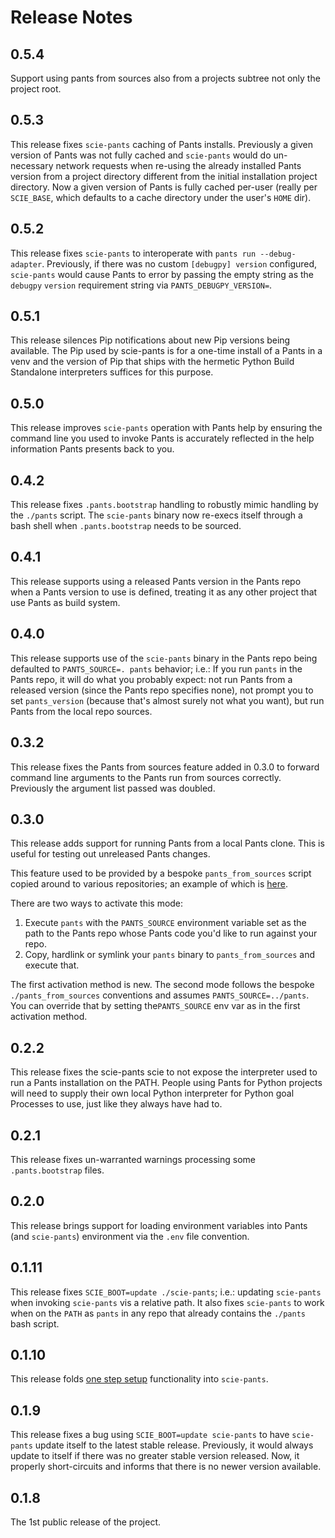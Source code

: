 # Release Notes

## 0.5.4

Support using pants from sources also from a projects subtree not only the project root.

## 0.5.3

This release fixes `scie-pants` caching of Pants installs. Previously a given version of Pants was
not fully cached and `scie-pants` would do un-necessary network requests when re-using the already
installed Pants version from a project directory different from the initial installation project
directory. Now a given version of Pants is fully cached per-user (really per `SCIE_BASE`, which
defaults to a cache directory under the user's `HOME` dir).

## 0.5.2

This release fixes `scie-pants` to interoperate with `pants run --debug-adapter`. Previously, if
there was no custom `[debugpy] version` configured, `scie-pants` would cause Pants to error by
passing the empty string as the `debugpy` `version` requirement string via `PANTS_DEBUGPY_VERSION=`.

## 0.5.1

This release silences Pip notifications about new Pip versions being available. The Pip used by
scie-pants is for a one-time install of a Pants in a venv and the version of Pip that ships with
the hermetic Python Build Standalone interpreters suffices for this purpose.

## 0.5.0

This release improves `scie-pants` operation with Pants help by ensuring the command line you used
to invoke Pants is accurately reflected in the help information Pants presents back to you.

## 0.4.2

This release fixes `.pants.bootstrap` handling to robustly mimic handling by the `./pants` script.
The `scie-pants` binary now re-execs itself through a bash shell when `.pants.bootstrap` needs to
be sourced.

## 0.4.1

This release supports using a released Pants version in the Pants repo when a Pants version to use
is defined, treating it as any other project that use Pants as build system.

## 0.4.0

This release supports use of the `scie-pants` binary in the Pants repo being defaulted to
`PANTS_SOURCE=. pants` behavior; i.e.: If you run `pants` in the Pants repo, it will do what you
probably expect: not run Pants from a released version (since the Pants repo specifies none), not
prompt you to set `pants_version` (because that's almost surely not what you want), but run Pants
from the local repo sources.

## 0.3.2

This release fixes the Pants from sources feature added in 0.3.0 to forward command line arguments
to the Pants run from sources correctly. Previously the argument list passed was doubled.

## 0.3.0

This release adds support for running Pants from a local Pants clone. This is useful for testing out
unreleased Pants changes.

This feature used to be provided by a bespoke `pants_from_sources` script copied around to various
repositories; an example of which is [here](
https://github.com/pantsbuild/example-python/blob/1b38d08821865e3756024950bc000bdbd0161b95/pants_from_sources).

There are two ways to activate this mode:
1. Execute `pants` with the `PANTS_SOURCE` environment variable set as the path to the Pants repo
   whose Pants code you'd like to run against your repo.
2. Copy, hardlink or symlink your `pants` binary to `pants_from_sources` and execute that.

The first activation method is new. The second mode follows the bespoke `./pants_from_sources`
conventions and assumes `PANTS_SOURCE=../pants`. You can override that by setting the`PANTS_SOURCE`
env var as in the first activation method.

## 0.2.2

This release fixes the scie-pants scie to not expose the interpreter used to run a Pants
installation on the PATH. People using Pants for Python projects will need to supply their own
local Python interpreter for Python goal Processes to use, just like they always have had to.

## 0.2.1

This release fixes un-warranted warnings processing some `.pants.bootstrap` files.

## 0.2.0

This release brings support for loading environment variables into Pants (and `scie-pants`)
environment via the `.env` file convention.

## 0.1.11

This release fixes `SCIE_BOOT=update ./scie-pants`; i.e.: updating `scie-pants` when invoking
`scie-pants` vis a relative path. It also fixes `scie-pants` to work when on the `PATH` as `pants`
in any repo that already contains the `./pants` bash script.

## 0.1.10

This release folds [one step setup](
https://github.com/pantsbuild/setup/blob/gh-pages/one_step_setup.sh)
functionality into `scie-pants`.

## 0.1.9

This release fixes a bug using `SCIE_BOOT=update scie-pants` to have
`scie-pants` update itself to the latest stable release. Previously, it
would always update to itself if there was no greater stable version
released. Now, it properly short-circuits and informs that there is no
newer version available.

## 0.1.8

The 1st public release of the project.
